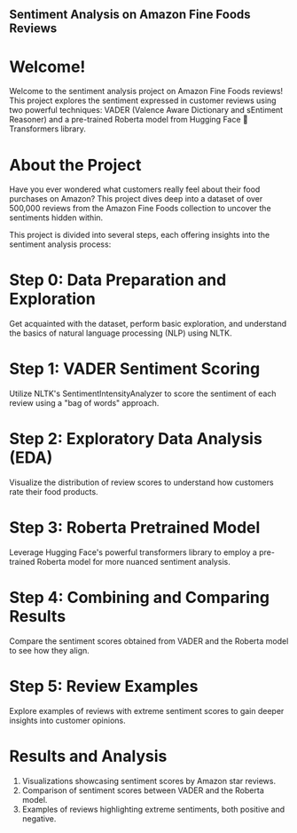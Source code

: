 ## Sentiment Analysis on Amazon Fine Foods Reviews

# Welcome!
Welcome to the sentiment analysis project on Amazon Fine Foods reviews! This project explores the sentiment expressed in customer reviews using two powerful techniques: VADER (Valence Aware Dictionary and sEntiment Reasoner) and a pre-trained Roberta model from Hugging Face 🤗 Transformers library.

# About the Project
Have you ever wondered what customers really feel about their food purchases on Amazon? This project dives deep into a dataset of over 500,000 reviews from the Amazon Fine Foods collection to uncover the sentiments hidden within.

This project is divided into several steps, each offering insights into the sentiment analysis process:

# Step 0: Data Preparation and Exploration
Get acquainted with the dataset, perform basic exploration, and understand the basics of natural language processing (NLP) using NLTK.

# Step 1: VADER Sentiment Scoring
Utilize NLTK's SentimentIntensityAnalyzer to score the sentiment of each review using a "bag of words" approach.

# Step 2: Exploratory Data Analysis (EDA)
Visualize the distribution of review scores to understand how customers rate their food products.

# Step 3: Roberta Pretrained Model
Leverage Hugging Face's powerful transformers library to employ a pre-trained Roberta model for more nuanced sentiment analysis.

# Step 4: Combining and Comparing Results
Compare the sentiment scores obtained from VADER and the Roberta model to see how they align.

# Step 5: Review Examples
Explore examples of reviews with extreme sentiment scores to gain deeper insights into customer opinions.

# Results and Analysis
1) Visualizations showcasing sentiment scores by Amazon star reviews.
2) Comparison of sentiment scores between VADER and the Roberta model.
3) Examples of reviews highlighting extreme sentiments, both positive and negative.
